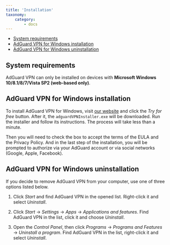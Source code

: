 ```yaml
---
title: 'Installation'
taxonomy:
    category:
        - docs
---
```


* [System requirements](#requirements)
* [AdGuard VPN for Windows installation](#install)
* [AdGuard VPN for Windows uninstallation](#uninstall)

<a name="requirements"></a>

## System requirements

AdGuard VPN can only be installed on devices with **Microsoft Windows 10/8.1/8/7/Vista SP2 (web-based only)**.

<a name="install"></a>

## AdGuard VPN for Windows installation

To install AdGuard VPN for Windows, visit [our website](https://adguard-vpn.com/en/welcome.html) and click the *Try for free* button. After it, the `adguardVPNInstaller.exe` will be downloaded. Run the installer and follow its instructions. The process will take less than a minute. 

Then you will need to check the box to accept the terms of the EULA and the Privacy Policy. And in the last step of the installation, you will be prompted to authorize via your AdGuard account or via social networks (Google, Apple, Facebook).

<a name="uninstall"></a>

## AdGuard VPN for Windows uninstallation

If you decide to remove AdGuard VPN from your computer, use one of three options listed below.

1. Click *Start* and find AdGuard VPN in the opened list. Right-click it and select *Uninstall*.

2. Click *Start* -> *Settings* -> *Apps* -> *Applications and features*. Find AdGuard VPN in the list, click it and choose *Uninstall*.

3. Open the *Control Panel*, then click *Programs* -> *Programs and Features* -> *Uninstall a program*. Find AdGuard VPN in the list, right-click it and select *Uninstall*.